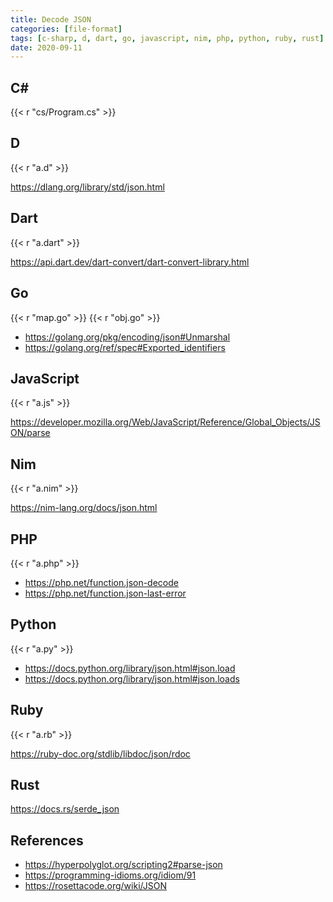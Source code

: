 ```yaml
---
title: Decode JSON
categories: [file-format]
tags: [c-sharp, d, dart, go, javascript, nim, php, python, ruby, rust]
date: 2020-09-11
---
```


## C#

{{< r "cs/Program.cs" >}}

## D

{{< r "a.d" >}}

<https://dlang.org/library/std/json.html>

## Dart

{{< r "a.dart" >}}

<https://api.dart.dev/dart-convert/dart-convert-library.html>

## Go

{{< r "map.go" >}}
{{< r "obj.go" >}}

- <https://golang.org/pkg/encoding/json#Unmarshal>
- <https://golang.org/ref/spec#Exported_identifiers>

## JavaScript

{{< r "a.js" >}}

<https://developer.mozilla.org/Web/JavaScript/Reference/Global_Objects/JSON/parse>

## Nim

{{< r "a.nim" >}}

<https://nim-lang.org/docs/json.html>

## PHP

{{< r "a.php" >}}

- <https://php.net/function.json-decode>
- <https://php.net/function.json-last-error>

## Python

{{< r "a.py" >}}

- <https://docs.python.org/library/json.html#json.load>
- <https://docs.python.org/library/json.html#json.loads>

## Ruby

{{< r "a.rb" >}}

<https://ruby-doc.org/stdlib/libdoc/json/rdoc>

## Rust

<https://docs.rs/serde_json>

## References

- <https://hyperpolyglot.org/scripting2#parse-json>
- <https://programming-idioms.org/idiom/91>
- <https://rosettacode.org/wiki/JSON>
